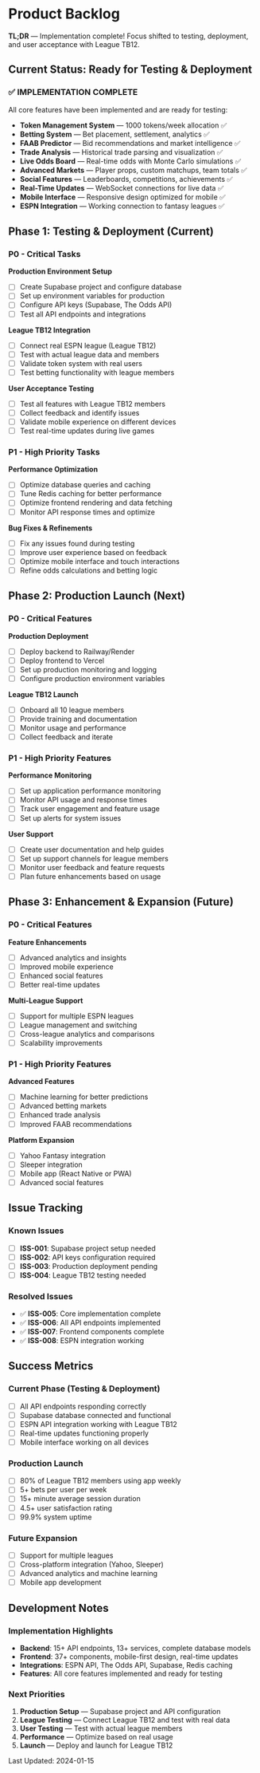 # Product Backlog

**TL;DR** — Implementation complete! Focus shifted to testing, deployment, and user acceptance with League TB12.

## Current Status: Ready for Testing & Deployment

### ✅ **IMPLEMENTATION COMPLETE**
All core features have been implemented and are ready for testing:

- **Token Management System** — 1000 tokens/week allocation ✅
- **Betting System** — Bet placement, settlement, analytics ✅
- **FAAB Predictor** — Bid recommendations and market intelligence ✅
- **Trade Analysis** — Historical trade parsing and visualization ✅
- **Live Odds Board** — Real-time odds with Monte Carlo simulations ✅
- **Advanced Markets** — Player props, custom matchups, team totals ✅
- **Social Features** — Leaderboards, competitions, achievements ✅
- **Real-Time Updates** — WebSocket connections for live data ✅
- **Mobile Interface** — Responsive design optimized for mobile ✅
- **ESPN Integration** — Working connection to fantasy leagues ✅

## Phase 1: Testing & Deployment (Current)

### P0 - Critical Tasks

**Production Environment Setup**
- [ ] Create Supabase project and configure database
- [ ] Set up environment variables for production
- [ ] Configure API keys (Supabase, The Odds API)
- [ ] Test all API endpoints and integrations

**League TB12 Integration**
- [ ] Connect real ESPN league (League TB12)
- [ ] Test with actual league data and members
- [ ] Validate token system with real users
- [ ] Test betting functionality with league members

**User Acceptance Testing**
- [ ] Test all features with League TB12 members
- [ ] Collect feedback and identify issues
- [ ] Validate mobile experience on different devices
- [ ] Test real-time updates during live games

### P1 - High Priority Tasks

**Performance Optimization**
- [ ] Optimize database queries and caching
- [ ] Tune Redis caching for better performance
- [ ] Optimize frontend rendering and data fetching
- [ ] Monitor API response times and optimize

**Bug Fixes & Refinements**
- [ ] Fix any issues found during testing
- [ ] Improve user experience based on feedback
- [ ] Optimize mobile interface and touch interactions
- [ ] Refine odds calculations and betting logic

## Phase 2: Production Launch (Next)

### P0 - Critical Features

**Production Deployment**
- [ ] Deploy backend to Railway/Render
- [ ] Deploy frontend to Vercel
- [ ] Set up production monitoring and logging
- [ ] Configure production environment variables

**League TB12 Launch**
- [ ] Onboard all 10 league members
- [ ] Provide training and documentation
- [ ] Monitor usage and performance
- [ ] Collect feedback and iterate

### P1 - High Priority Features

**Performance Monitoring**
- [ ] Set up application performance monitoring
- [ ] Monitor API usage and response times
- [ ] Track user engagement and feature usage
- [ ] Set up alerts for system issues

**User Support**
- [ ] Create user documentation and help guides
- [ ] Set up support channels for league members
- [ ] Monitor user feedback and feature requests
- [ ] Plan future enhancements based on usage

## Phase 3: Enhancement & Expansion (Future)

### P0 - Critical Features

**Feature Enhancements**
- [ ] Advanced analytics and insights
- [ ] Improved mobile experience
- [ ] Enhanced social features
- [ ] Better real-time updates

**Multi-League Support**
- [ ] Support for multiple ESPN leagues
- [ ] League management and switching
- [ ] Cross-league analytics and comparisons
- [ ] Scalability improvements

### P1 - High Priority Features

**Advanced Features**
- [ ] Machine learning for better predictions
- [ ] Advanced betting markets
- [ ] Enhanced trade analysis
- [ ] Improved FAAB recommendations

**Platform Expansion**
- [ ] Yahoo Fantasy integration
- [ ] Sleeper integration
- [ ] Mobile app (React Native or PWA)
- [ ] Advanced social features

## Issue Tracking

### Known Issues
- [ ] **ISS-001**: Supabase project setup needed
- [ ] **ISS-002**: API keys configuration required
- [ ] **ISS-003**: Production deployment pending
- [ ] **ISS-004**: League TB12 testing needed

### Resolved Issues
- ✅ **ISS-005**: Core implementation complete
- ✅ **ISS-006**: All API endpoints implemented
- ✅ **ISS-007**: Frontend components complete
- ✅ **ISS-008**: ESPN integration working

## Success Metrics

### Current Phase (Testing & Deployment)
- [ ] All API endpoints responding correctly
- [ ] Supabase database connected and functional
- [ ] ESPN API integration working with League TB12
- [ ] Real-time updates functioning properly
- [ ] Mobile interface working on all devices

### Production Launch
- [ ] 80% of League TB12 members using app weekly
- [ ] 5+ bets per user per week
- [ ] 15+ minute average session duration
- [ ] 4.5+ user satisfaction rating
- [ ] 99.9% system uptime

### Future Expansion
- [ ] Support for multiple leagues
- [ ] Cross-platform integration (Yahoo, Sleeper)
- [ ] Advanced analytics and machine learning
- [ ] Mobile app development

## Development Notes

### Implementation Highlights
- **Backend**: 15+ API endpoints, 13+ services, complete database models
- **Frontend**: 37+ components, mobile-first design, real-time updates
- **Integrations**: ESPN API, The Odds API, Supabase, Redis caching
- **Features**: All core features implemented and ready for testing

### Next Priorities
1. **Production Setup** — Supabase project and API configuration
2. **League Testing** — Connect League TB12 and test with real data
3. **User Testing** — Test with actual league members
4. **Performance** — Optimize based on real usage
5. **Launch** — Deploy and launch for League TB12

Last Updated: 2024-01-15